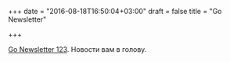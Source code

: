 +++
date = "2016-08-18T16:50:04+03:00"
draft = false
title = "Go Newsletter"

+++

<p><a href="http://golangweekly.com/issues/123">Go Newsletter&nbsp;123</a>. Новости вам в голову.</p>

